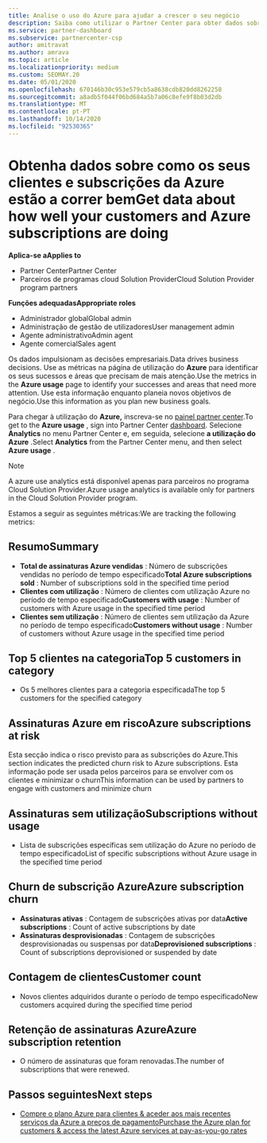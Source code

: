 ```yaml
---
title: Analise o uso do Azure para ajudar a crescer o seu negócio
description: Saiba como utilizar o Partner Center para obter dados sobre o uso das subscrições Azure dos seus clientes. Os dados incluem subscrições vendidas, em risco e em uso.
ms.service: partner-dashboard
ms.subservice: partnercenter-csp
author: amitravat
ms.author: amrava
ms.topic: article
ms.localizationpriority: medium
ms.custom: SEOMAY.20
ms.date: 05/01/2020
ms.openlocfilehash: 670146b30c953e579cb5a8638cdb820dd8262258
ms.sourcegitcommit: a8adb5f044f06bd684a5b7a06c8efe9f8b03d2db
ms.translationtype: MT
ms.contentlocale: pt-PT
ms.lasthandoff: 10/14/2020
ms.locfileid: "92530365"
---
```

# <a name="get-data-about-how-well-your-customers-and-azure-subscriptions-are-doing"></a><span data-ttu-id="4f6d8-104">Obtenha dados sobre como os seus clientes e subscrições da Azure estão a correr bem</span><span class="sxs-lookup"><span data-stu-id="4f6d8-104">Get data about how well your customers and Azure subscriptions are doing</span></span>

<span data-ttu-id="4f6d8-105">**Aplica-se a**</span><span class="sxs-lookup"><span data-stu-id="4f6d8-105">**Applies to**</span></span>

- <span data-ttu-id="4f6d8-106">Partner Center</span><span class="sxs-lookup"><span data-stu-id="4f6d8-106">Partner Center</span></span>
- <span data-ttu-id="4f6d8-107">Parceiros de programas cloud Solution Provider</span><span class="sxs-lookup"><span data-stu-id="4f6d8-107">Cloud Solution Provider program partners</span></span>

<span data-ttu-id="4f6d8-108">**Funções adequadas**</span><span class="sxs-lookup"><span data-stu-id="4f6d8-108">**Appropriate roles**</span></span>

- <span data-ttu-id="4f6d8-109">Administrador global</span><span class="sxs-lookup"><span data-stu-id="4f6d8-109">Global admin</span></span>
- <span data-ttu-id="4f6d8-110">Administração de gestão de utilizadores</span><span class="sxs-lookup"><span data-stu-id="4f6d8-110">User management admin</span></span>
- <span data-ttu-id="4f6d8-111">Agente administrativo</span><span class="sxs-lookup"><span data-stu-id="4f6d8-111">Admin agent</span></span>
- <span data-ttu-id="4f6d8-112">Agente comercial</span><span class="sxs-lookup"><span data-stu-id="4f6d8-112">Sales agent</span></span>

<span data-ttu-id="4f6d8-113">Os dados impulsionam as decisões empresariais.</span><span class="sxs-lookup"><span data-stu-id="4f6d8-113">Data drives business decisions.</span></span> <span data-ttu-id="4f6d8-114">Use as métricas na página de utilização do **Azure** para identificar os seus sucessos e áreas que precisam de mais atenção.</span><span class="sxs-lookup"><span data-stu-id="4f6d8-114">Use the metrics in the **Azure usage** page to identify your successes and areas that need more attention.</span></span> <span data-ttu-id="4f6d8-115">Use esta informação enquanto planeia novos objetivos de negócio.</span><span class="sxs-lookup"><span data-stu-id="4f6d8-115">Use this information as you plan new business goals.</span></span>

<span data-ttu-id="4f6d8-116">Para chegar à utilização do **Azure,** inscreva-se no [painel partner center](https:/partner.microsoft.com/dashboard).</span><span class="sxs-lookup"><span data-stu-id="4f6d8-116">To get to the **Azure usage** , sign into Partner Center [dashboard](https:/partner.microsoft.com/dashboard).</span></span> <span data-ttu-id="4f6d8-117">Selecione **Analytics** no menu Partner Center e, em seguida, selecione **a utilização do Azure** .</span><span class="sxs-lookup"><span data-stu-id="4f6d8-117">Select **Analytics** from the Partner Center menu, and then select **Azure usage** .</span></span>

> [!NOTE]
> <span data-ttu-id="4f6d8-118">A azure use analytics está disponível apenas para parceiros no programa Cloud Solution Provider.</span><span class="sxs-lookup"><span data-stu-id="4f6d8-118">Azure usage analytics is available only for partners in the Cloud Solution Provider program.</span></span>

<span data-ttu-id="4f6d8-119">Estamos a seguir as seguintes métricas:</span><span class="sxs-lookup"><span data-stu-id="4f6d8-119">We are tracking the following metrics:</span></span>

## <a name="summary"></a><span data-ttu-id="4f6d8-120">Resumo</span><span class="sxs-lookup"><span data-stu-id="4f6d8-120">Summary</span></span>

- <span data-ttu-id="4f6d8-121">**Total de assinaturas Azure vendidas** : Número de subscrições vendidas no período de tempo especificado</span><span class="sxs-lookup"><span data-stu-id="4f6d8-121">**Total Azure subscriptions sold** : Number of subscriptions sold in the specified time period</span></span>  
- <span data-ttu-id="4f6d8-122">**Clientes com utilização** : Número de clientes com utilização Azure no período de tempo especificado</span><span class="sxs-lookup"><span data-stu-id="4f6d8-122">**Customers with usage** : Number of customers with Azure usage in the specified time period</span></span>  
- <span data-ttu-id="4f6d8-123">**Clientes sem utilização** : Número de clientes sem utilização da Azure no período de tempo especificado</span><span class="sxs-lookup"><span data-stu-id="4f6d8-123">**Customers without usage** : Number of customers without Azure usage in the specified time period</span></span>  

## <a name="top-5-customers-in-category"></a><span data-ttu-id="4f6d8-124">Top 5 clientes na categoria</span><span class="sxs-lookup"><span data-stu-id="4f6d8-124">Top 5 customers in category</span></span>

- <span data-ttu-id="4f6d8-125">Os 5 melhores clientes para a categoria especificada</span><span class="sxs-lookup"><span data-stu-id="4f6d8-125">The top 5 customers for the specified category</span></span>  

## <a name="azure-subscriptions-at-risk"></a><span data-ttu-id="4f6d8-126">Assinaturas Azure em risco</span><span class="sxs-lookup"><span data-stu-id="4f6d8-126">Azure subscriptions at risk</span></span>

<span data-ttu-id="4f6d8-127">Esta secção indica o risco previsto para as subscrições do Azure.</span><span class="sxs-lookup"><span data-stu-id="4f6d8-127">This section indicates the predicted churn risk to Azure subscriptions.</span></span> <span data-ttu-id="4f6d8-128">Esta informação pode ser usada pelos parceiros para se envolver com os clientes e minimizar o churn</span><span class="sxs-lookup"><span data-stu-id="4f6d8-128">This information can be used by partners to engage with customers and minimize churn</span></span>

## <a name="subscriptions-without-usage"></a><span data-ttu-id="4f6d8-129">Assinaturas sem utilização</span><span class="sxs-lookup"><span data-stu-id="4f6d8-129">Subscriptions without usage</span></span>

- <span data-ttu-id="4f6d8-130">Lista de subscrições específicas sem utilização do Azure no período de tempo especificado</span><span class="sxs-lookup"><span data-stu-id="4f6d8-130">List of specific subscriptions without Azure usage in the specified time period</span></span>  

## <a name="azure-subscription-churn"></a><span data-ttu-id="4f6d8-131">Churn de subscrição Azure</span><span class="sxs-lookup"><span data-stu-id="4f6d8-131">Azure subscription churn</span></span>

- <span data-ttu-id="4f6d8-132">**Assinaturas ativas** : Contagem de subscrições ativas por data</span><span class="sxs-lookup"><span data-stu-id="4f6d8-132">**Active subscriptions** : Count of active subscriptions by date</span></span>  
- <span data-ttu-id="4f6d8-133">**Assinaturas desprovisionadas** : Contagem de subscrições desprovisionadas ou suspensas por data</span><span class="sxs-lookup"><span data-stu-id="4f6d8-133">**Deprovisioned subscriptions** : Count of subscriptions deprovisioned or suspended by date</span></span>  

## <a name="customer-count"></a><span data-ttu-id="4f6d8-134">Contagem de clientes</span><span class="sxs-lookup"><span data-stu-id="4f6d8-134">Customer count</span></span>

- <span data-ttu-id="4f6d8-135">Novos clientes adquiridos durante o período de tempo especificado</span><span class="sxs-lookup"><span data-stu-id="4f6d8-135">New customers acquired during the specified time period</span></span>  

## <a name="azure-subscription-retention"></a><span data-ttu-id="4f6d8-136">Retenção de assinaturas Azure</span><span class="sxs-lookup"><span data-stu-id="4f6d8-136">Azure subscription retention</span></span>

- <span data-ttu-id="4f6d8-137">O número de assinaturas que foram renovadas.</span><span class="sxs-lookup"><span data-stu-id="4f6d8-137">The number of subscriptions that were renewed.</span></span>

 ## <a name="next-steps"></a><span data-ttu-id="4f6d8-138">Passos seguintes</span><span class="sxs-lookup"><span data-stu-id="4f6d8-138">Next steps</span></span>

- [<span data-ttu-id="4f6d8-139">Compre o plano Azure para clientes & aceder aos mais recentes serviços da Azure a preços de pagamento</span><span class="sxs-lookup"><span data-stu-id="4f6d8-139">Purchase the Azure plan for customers & access the latest Azure services at pay-as-you-go rates</span></span>](purchase-azure-plan.md)
